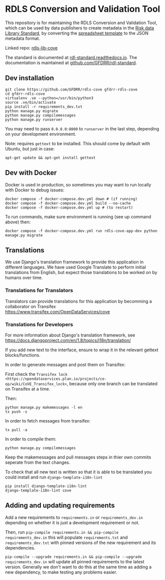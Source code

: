 # RDLS Conversion and Validation Tool

This repository is for maintaining the RDLS Conversion and Validation Tool, which can be used by data publishers to create metadata in the [Risk data Library Standard](https://github.com/GFDRR/rdl-standard), by converting the [spreadsheet template](https://github.com/GFDRR/rdls-spreadsheet-template) to the JSON metadata format.

Linked repo: [rdls-lib-cove](https://github.com/GFDRR/rdls-lib-cove)

The standard is documented at [rdl-standard.readthedocs.io](https://rdl-standard.readthedocs.io/en/latest/).
The documentation is maintained at [github.com/GFDRR/rdl-standard](https://github.com/GFDRR/rdl-standard).

## Dev installation

    git clone https://github.com/GFDRR/rdls-cove gfdrr-rdls-cove
    cd gfdrr-rdls-cove
    virtualenv .ve --python=/usr/bin/python3
    source .ve/bin/activate
    pip install -r requirements_dev.txt
    python manage.py migrate
    python manage.py compilemessages
    python manage.py runserver

You may need to pass `0.0.0.0:8000` to `runserver` in the last step, depending on your development environment.

Note: requires `gettext` to be installed. This should come by default with Ubuntu, but just in case:

```
apt-get update && apt-get install gettext
```

## Dev with Docker

Docker is used in production, so sometimes you may want to run locally with Docker to debug issues:

```
docker compose -f docker-compose.dev.yml down # (if running)
docker compose -f docker-compose.dev.yml build --no-cache
docker compose -f docker-compose.dev.yml up # (to restart)
```

To run commands, make sure environment is running (see up command above) then:

```
docker compose -f docker-compose.dev.yml run rdls-cove-app-dev python manage.py migrate
```

## Translations

We use Django's translation framework to provide this application in different languages.
We have used Google Translate to perform initial translations from English, but expect those translations to be worked on by humans over time.

### Translations for Translators

Translators can provide translations for this application by becomming a collaborator on Transifex https://www.transifex.com/OpenDataServices/cove

### Translations for Developers

For more information about Django's translation framework, see https://docs.djangoproject.com/en/1.8/topics/i18n/translation/

If you add new text to the interface, ensure to wrap it in the relevant gettext blocks/functions.

In order to generate messages and post them on Transifex:

First check the `Transifex lock <https://opendataservices.plan.io/projects/co-op/wiki/CoVE_Transifex_lock>`, because only one branch can be translated on Transifex at a time.

Then:

    python manage.py makemessages -l en
    tx push -s

In order to fetch messages from transifex:

    tx pull -a

In order to compile them:

    python manage.py compilemessages

Keep the makemessages and pull messages steps in thier own commits seperate from the text changes.

To check that all new text is written so that it is able to be translated you could install and run `django-template-i18n-lint`

    pip install django-template-i18n-lint
    django-template-i18n-lint cove

## Adding and updating requirements

Add a new requirements to `requirements.in` or `requirements_dev.in` depending on whether it is just a development requirement or not.

Then, run `pip-compile requirements.in && pip-compile requirements_dev.in` this will populate `requirements.txt` and `requirements_dev.txt` with pinned versions of the new requirement and its dependencies.

`pip-compile --upgrade requirements.in && pip-compile --upgrade requirements_dev.in` will update all pinned requirements to the latest version. Generally we don't want to do this at the same time as adding a new dependency, to make testing any problems easier.


